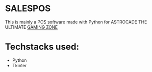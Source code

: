 # SALESPOS

This is mainly a POS software made with Python for  ASTROCADE THE ULTIMATE  [GAMING ZONE](https://www.astrocadebd.com/) 

# Techstacks used:

+ Python
+ Tkinter
